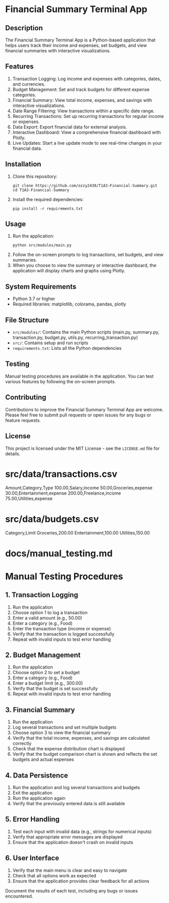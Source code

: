 # Financial Summary Terminal App

## Description
The Financial Summary Terminal App is a Python-based application that helps users track their income and expenses, set budgets, and view financial summaries with interactive visualizations.

## Features
1. Transaction Logging: Log income and expenses with categories, dates, and currencies.
2. Budget Management: Set and track budgets for different expense categories.
3. Financial Summary: View total income, expenses, and savings with interactive visualizations.
4. Date Range Filtering: View transactions within a specific date range.
5. Recurring Transactions: Set up recurring transactions for regular income or expenses.
6. Data Export: Export financial data for external analysis.
7. Interactive Dashboard: View a comprehensive financial dashboard with Plotly.
8. Live Updates: Start a live update mode to see real-time changes in your financial data.

## Installation
1. Clone this repository:
   ```
   git clone https://github.com/ozzy2438/T1A3-Financial-Summary.git
   cd T1A3-Financial-Summary
   ```
2. Install the required dependencies:
   ```
   pip install -r requirements.txt
   ```

## Usage
1. Run the application:
   ```
   python src/modules/main.py
   ```
2. Follow the on-screen prompts to log transactions, set budgets, and view summaries.
3. When you choose to view the summary or interactive dashboard, the application will display charts and graphs using Plotly.

## System Requirements
- Python 3.7 or higher
- Required libraries: matplotlib, colorama, pandas, plotly

## File Structure
- `src/modules/`: Contains the main Python scripts (main.py, summary.py, transaction.py, budget.py, utils.py, recurring_transaction.py)
- `src/`: Contains setup and run scripts
- `requirements.txt`: Lists all the Python dependencies

## Testing
Manual testing procedures are available in the application. You can test various features by following the on-screen prompts.

## Contributing
Contributions to improve the Financial Summary Terminal App are welcome. Please feel free to submit pull requests or open issues for any bugs or feature requests.

## License
This project is licensed under the MIT License - see the `LICENSE.md` file for details.

# src/data/transactions.csv
Amount,Category,Type
100.00,Salary,income
50.00,Groceries,expense
30.00,Entertainment,expense
200.00,Freelance,income
75.00,Utilities,expense

# src/data/budgets.csv
Category,Limit
Groceries,200.00
Entertainment,100.00
Utilities,150.00

# docs/manual_testing.md
# Manual Testing Procedures

## 1. Transaction Logging
1. Run the application
2. Choose option 1 to log a transaction
3. Enter a valid amount (e.g., 50.00)
4. Enter a category (e.g., Food)
5. Enter the transaction type (income or expense)
6. Verify that the transaction is logged successfully
7. Repeat with invalid inputs to test error handling

## 2. Budget Management
1. Run the application
2. Choose option 2 to set a budget
3. Enter a category (e.g., Food)
4. Enter a budget limit (e.g., 300.00)
5. Verify that the budget is set successfully
6. Repeat with invalid inputs to test error handling

## 3. Financial Summary
1. Run the application
2. Log several transactions and set multiple budgets
3. Choose option 3 to view the financial summary
4. Verify that the total income, expenses, and savings are calculated correctly
5. Check that the expense distribution chart is displayed
6. Verify that the budget comparison chart is shown and reflects the set budgets and actual expenses

## 4. Data Persistence
1. Run the application and log several transactions and budgets
2. Exit the application
3. Run the application again
4. Verify that the previously entered data is still available

## 5. Error Handling
1. Test each input with invalid data (e.g., strings for numerical inputs)
2. Verify that appropriate error messages are displayed
3. Ensure that the application doesn't crash on invalid inputs

## 6. User Interface
1. Verify that the main menu is clear and easy to navigate
2. Check that all options work as expected
3. Ensure that the application provides clear feedback for all actions

Document the results of each test, including any bugs or issues encountered.